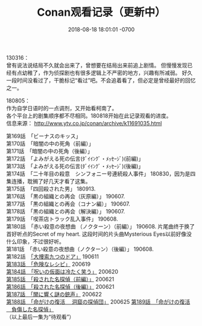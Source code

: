 ﻿---
layout: post
title:  "Conan观看记录（更新中）"
date:   2018-08-18 18:01:01 -0700
categories: reviews
---
130316：  
曾有说法说结局不久就会出来了，曾想要在结局出来前追上剧情。 但慢慢发现已经有点幼稚了，作为侦探剧也有很多逻辑上不严密的地方，兴趣有所减弱。 好久一段时间没看过了，干脆标记“看过”吧。不会追着看了，但必定是曾经最好的回忆之一。  
  
180805：  
作为自学日语时的一点调剂，又开始看柯南了。  
各个平台上的剧集顺序都不尽相同。180818开始在此记录观看的进度。  
信息来源： http://www.ytv.co.jp/conan/archive/k11691035.html

第169話　「ビーナスのキッス」  
第170話　「暗闇の中の死角（前編）」  
第171話　「暗闇の中の死角（後編）」  
第172話　「よみがえる死の伝言(ﾀﾞｲｲﾝｸﾞ・ﾒｯｾｰｼﾞ)(前編)」  
第173話　「よみがえる死の伝言(ﾀﾞｲｲﾝｸﾞ・ﾒｯｾｰｼﾞ)(後編)」  
第174話　「二十年目の殺意　シンフォニー号連続殺人事件」 180830，因为是四集连播，耽搁了好几天才看了这集。  
第175話　「四回殺された男」  180913.  
第176話　「黒の組織との再会（灰原編）」 190607.  
第177話　「黒の組織との再会（コナン編）」 190607.  
第178話　「黒の組織との再会（解決編）」 190607.  
第179話　「喫茶店トラック乱入事件」 190608.  
第180話　「赤い殺意の夜想曲 （ノクターン）（前編）」 190608. 片尾曲终于换了首好听点的Secret of my heart. 这段时间的片头曲Mysterious Eyes以前好像没什么印象，不过很好听。  
第181話　「赤い殺意の夜想曲（ノクターン）（後編）」   190608.  
第182話　[「大捜索九つのドア」](http://www.ytv.co.jp/conan/archive/k1169679.html "「大捜索九つのドア」") 190611  
[第183話　「危険なレシピ」](http://www.ytv.co.jp/conan/archive/k1169680.html "第183話　「危険なレシピ」") 200619  
[第184話　「呪いの仮面は冷たく笑う」](https://www.ytv.co.jp/conan/archive/k1169681.html) 200620  
[第185話　「殺された名探偵（前編）」](https://www.ytv.co.jp/conan/archive/k1169682.html) 200621  
[第186話　「殺された名探偵（後編）」](https://www.ytv.co.jp/conan/archive/k1169683.html) 200621  
[第187話　「闇に響く謎の銃声」](https://www.ytv.co.jp/conan/archive/k1169684.html) 200622  
[第188話　「命がけの復活 　洞窟の探偵団」](https://www.ytv.co.jp/conan/archive/k1169685.html)  200625
[第189話　「命がけの復活 　負傷した名探偵」](https://www.ytv.co.jp/conan/archive/k1169686.html)  
（以上最后一集为“待观看”）
